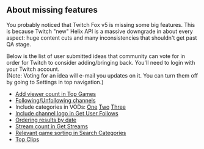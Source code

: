 ## About missing features

You probably noticed that Twitch Fox v5 is missing some big features. This is because Twitch "new" Helix API is a massive downgrade in about every aspect: huge content cuts and many inconsistencies that shouldn't get past QA stage.

Below is the list of user submitted ideas that community can vote for in order for Twitch to consider adding/bringing back. You'll need to login with your Twitch account.\
(Note: Voting for an idea will e-mail you updates on it. You can turn them off by going to Settings in top navigation.)

* [Add viewer count in Top Games](https://twitch.uservoice.com/forums/310213-developers/suggestions/37393114-add-viewer-and-channel-count-in-helix-games-top)
* [Following/Unfollowing channels](https://twitch.uservoice.com/forums/310213-developers/suggestions/43871391-twitch-approved-developer-program-reinstate-foll)
* Include categories in VODs: [One](https://twitch.uservoice.com/forums/310213-developers/suggestions/42720509-highlight-vod-offset-origin-vod) [Two](https://twitch.uservoice.com/forums/310213-developers/suggestions/38155990-return-tags-and-game-id-in-get-videos-in-helix) [Three](https://twitch.uservoice.com/forums/310213-developers/suggestions/44612874-expose-games-chapters-on-the-videos-api)
* [Include channel logo in Get User Follows](https://twitch.uservoice.com/forums/310213-developers/suggestions/41551567--get-user-follows-endpoint-response-data-should-i)
* [Ordering results by date](https://twitch.uservoice.com/forums/310213-developers/suggestions/38051917-ordering-by-date-of-helix-endpoints)
* [Stream count in Get Streams](https://twitch.uservoice.com/forums/310213-developers/suggestions/38764963-add-total-count-to-streams-endpoint)
* [Relevant game sorting in Search Categories](https://twitch.uservoice.com/forums/310213-developers/suggestions/41252092-search-categories-relevance)
* [Top Clips](https://twitch.uservoice.com/forums/310213-developers/suggestions/40719169-new-twitch-api-get-top-clips-endpoint)

